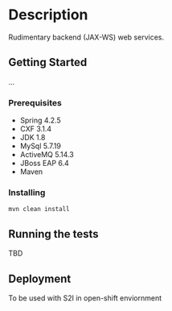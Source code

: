 # Description

Rudimentary backend (JAX-WS) web services.

## Getting Started

...

### Prerequisites

* Spring 4.2.5
* CXF  3.1.4
* JDK 1.8
* MySql  5.7.19
* ActiveMQ 5.14.3
* JBoss EAP 6.4
* Maven 


### Installing


```
mvn clean install
```




## Running the tests

TBD


## Deployment

To be used with S2I in open-shift enviornment

